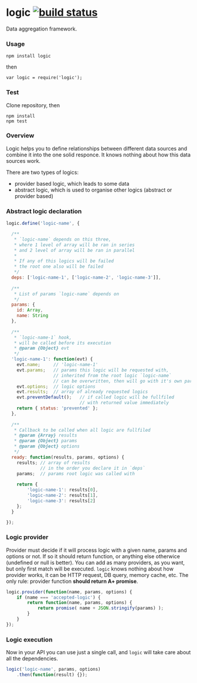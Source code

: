 logic [![build status](https://secure.travis-ci.org/artjock/logic.png)](http://travis-ci.org/artjock/logic)
=====

Data aggregation framework.

### Usage

    npm install logic
    
then

    var logic = require('logic');
    
### Test

Clone repository, then

    npm install
    npm test
    
### Overview

Logic helps you to define relationships between different data sources and combine it into the one solid responce. It knows nothing about how this data sources work.

There are two types of logics:
- provider based logic, which leads to some data
- abstract logic, which is used to organise other logics (abstract or provider based)


### Abstract logic declaration

```js
logic.define('logic-name', {

  /**
   * `logic-name` depends on this three,
   * where 1 level of array will be ran in series
   * and 2 level of array will be ran in parallel
   *
   * If any of this logics will be failed
   * the root one also will be failed
   */
  deps: ['logic-name-1', ['logic-name-2', 'logic-name-3']],
  
  /**
   * List of params `logic-name` depends on
   */
  params: {
    id: Array,
    name: String
  },
  
  /**
   * `logic-name-1` hook,
   * will be called before its execution
   * @param {Object} evt
   */
  'logic-name-1': function(evt) {
    evt.name;     // 'logic-name-1'
    evt.params;   // params this logic will be requested with,
                  // inherited from the root logic `logic-name`
                  // can be overwritten, then will go with it's own params
    evt.options;  // logic options
    evt.results;  // array of already requested logics
    evt.preventDefault();   // if called logic will be fullfiled
                            // with returned value immediately
    return { status: 'prevented' };
  },
  
  /**
   * Callback to be called when all logic are fullfiled
   * @param {Array} results
   * @param {Object} params
   * @param {Object} options
   */
  ready: function(results, params, options) {
    results; // array of results
             // in the order you declare it in `deps`
    params;  // params root logic was called with
    
    return {
        'logic-name-1': results[0],
        'logic-name-2': results[1],
        'logic-name-3': results[2]
    };
  }

});
```

### Logic provider

Provider must decide if it will process logic with a given name, params and options or not. If so it should return function, or anything else otherwice (undefined or null is better). You can add as many providers, as you want, but only first match will be executed. `logic` knows nothing about how provider works, it can be HTTP request, DB query, memory cache, etc. The only rule: provider function **should return A+ promise**.

```js
logic.provider(function(name, params, options) {
    if (name === 'accepted-logic') {
        return function(name, params, options) {
            return promise( name + JSON.stringify(params) );
        }
    }
});
```

### Logic execution

Now in your API you can use just a single call, and `logic` will take care about all the dependencies.

```js
logic('logic-name', params, options)
    .then(function(result) {});
```
